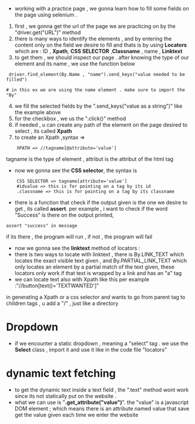 - working with a practice page , we gonna learn how to fill some fields on the page using selenium .
1. first , we gonna get the url of the page we are practicing on by the "driver.get("URL")" method 
2. there is many ways to identify the elements , and by entering the content only on the field we desire to fill and thats is by using **Locators** which are : ID , **Xpath**, **CSS SELECTOR** ,**Classname** , name , **Linktext**
3. to get them , we should inspect our page . after knowing the type of our element and its name , we use the function below 
```
 driver.find_element(By.Name , "name").send_keys("value needed to be filled")
 
# in this ex we are using the name element . make sure to import the "By"
```
4. we fill the selected fields by the ".send_keys("value as a string")" like the example above 
5. for the checkbox , we us the ".click()" method 
6. if needed , u can create any path of the element on the page desired to select , its called **Xpath**
7.  to create an Xpath ,syntax => 
```
	XPATH => //tagname[@attribute='value']
```
tagname is the type of element , attribut is the attribut of the html tag

- now we gonna see the **CSS selector**, the syntax is 
```
	CSS SELECTOR => tagname[attribute='value'] 
	#idvalue => this is for pointing on a tag by its id
	.classname => this is for pointing on a tag by its classname
```
- there is a function that check if the output given is the one we desire to get , its called **assert**. per example , i want to check if the word "Success" is there on the output printed,
```
assert "success" in message 
```
if its there , the program will run , if not , the program will fail

- now we gonna see the **linktext** method of  locators :
- there is two ways to locate with linktext , there is By.LINK_TEXT which locates the exact visible text given , and By.PARTIAL_LINK_TEXT which only locates an element by a partial match of the text given, these locators only work if that text is wrapped by a link and has an "a" tag
- we can locate text also with Xpath like this per example :"//button[text()='TEXTWANTED']"

in generating a Xpath or a css selector and wants to go from parent tag to children tags , u add a "/" , just like a directory

# Dropdown 
- if we encounter a static dropdown , meaning a "select" tag . we use the **Select** class , import it and use it like in the code file "locators" 

# dynamic text fetching
- to get the dynamic text inside a text field , the ".text" method wont work since its not statically put on the website .
- what we can use is "**.get_attribute("value")**". the "value" is a javascript DOM element ; which means there is an attribute named value that save get the value given each time we enter the website  